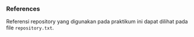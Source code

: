 ### References

Referensi repository yang digunakan pada praktikum ini dapat dilihat pada file `repository.txt`.